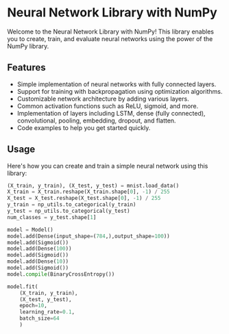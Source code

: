 # Neural Network Library with NumPy

Welcome to the Neural Network Library with NumPy! This library enables you to create, train, and evaluate neural networks using the power of the NumPy library.

## Features

- Simple implementation of neural networks with fully connected layers.
- Support for training with backpropagation using optimization algorithms.
- Customizable network architecture by adding various layers.
- Common activation functions such as ReLU, sigmoid, and more.
- Implementation of layers including LSTM, dense (fully connected), convolutional, pooling, embedding, dropout, and flatten.
- Code examples to help you get started quickly.

## Usage

Here's how you can create and train a simple neural network using this library:

```python
(X_train, y_train), (X_test, y_test) = mnist.load_data()
X_train = X_train.reshape(X_train.shape[0], -1) / 255
X_test = X_test.reshape(X_test.shape[0], -1) / 255
y_train = np_utils.to_categorical(y_train)
y_test = np_utils.to_categorical(y_test)
num_classes = y_test.shape[1]

model = Model() 
model.add(Dense(input_shape=(784,),output_shape=100))
model.add(Sigmoid())
model.add(Dense(100))
model.add(Sigmoid())
model.add(Dense(10))
model.add(Sigmoid())
model.compile(BinaryCrossEntropy())

model.fit(
    (X_train, y_train),
    (X_test, y_test),
    epoch=10,
    learning_rate=0.1,
    batch_size=64
    )
```